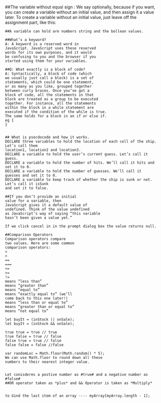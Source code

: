 
  ##The variable without equsl sign : We say optionally, because if you want, you can create a variable without
	an initial value, and then assign it a value later. To create a variable
	without an initial value, just leave off the assignment part, like this:

	##A variable can hold are numbers string and the bollean values.

	##What’s a keyword?
	A: A keyword is a reserved word in
	JavaScript. JavaScript uses these reserved
	words for its own purposes, and it would
	be confusing to you and the browser if you
	started using them for your variables.

	##Q: What exactly is a block of code?
	A: Syntactically, a block of code (which
	we usually just call a block) is a set of
	statements, which could be one statement,
	or as many as you like, grouped together
	between curly braces. Once you’ve got a
	block of code, all the statements in that
	block are treated as a group to be executed
	together. For instance, all the statements
	within the block in a while statement are
	executed if the condition of the while is true.
	The same holds for a block in an if or else if.  
	eg {
	}

	
	## What is psecdocode and how it works.
	DECLARE three variables to hold the location of each cell of the ship. Let’s call them
	location1, location2 and location3.
	DECLARE a variable to hold the user’s current guess. Let’s call it guess.
	DECLARE a variable to hold the number of hits. We’ll call it hits and set it to 0.
	DECLARE a variable to hold the number of guesses. We’ll call it guesses and set it to 0.
	DECLARE a variable to keep track of whether the ship is sunk or not. Let’s call it isSunk
	and set it to false.
	
	##If you don’t provide an initial
	value for a variable, then
	JavaScript gives it a default value of
	undefined. Think of the value undefined
	as JavaScript’s way of saying “this variable
	hasn’t been given a value yet.”
	
	If we click cancel in in the prompt dialog box the value returns null.
	
	##Comparison Operators
	Comparison operators compare
	two values. Here are some common
	comparison operators:
	<
	>
	==
	===
	<=
	>=
	!=
	means “less than”
	means “greater than”
	means “equal to”
	means “exactly equal to” (we’ll
	come back to this one later!)
	means “less than or equal to”
	means “greater than or equal to”
	means “not equal to”
	
	let buyIt = (inStock || onSale);
	let buyIt = (inStock && onSale);
	
	true true = true // true
	true false = true // false
	false true = true // false
	false false = false //false
	
	var randomLoc = Math.floor(Math.random() * 5);
	We can use Math.floor to round down all these
	numbers to their nearest integer value.
	
	
	Let conisderes a postive number as #true# and a negative number as #false#
	##OR operator taken as *plus* and && Operator is taken as *Multiply*
	
	
	to Gind the last item of an array ---- myArray[myArray.length - 1];

	
	
	


